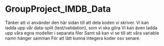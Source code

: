 # GroupProject_IMDB_Data
Tänker att vi använder den här sidan till att dela koden vi skriver.
Vi kan ladda upp vår data-split (test/validation), som vi ska göra
Vi kan även ladda upp våra egna modeller i separata filer
Samt så kan vi se till att våra variable namn hänger samman 
För att lätt kunna integera koder osv senare.

